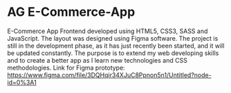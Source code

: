# AG E-Commerce-App
E-Commerce App Frontend developed using HTML5, CSS3, SASS and JavaScript. The layout was designed using Figma software. The project is still in the development phase, as it has just recently been started, and it will be updated constantly. The purpose is to extend my web developing skills and to create a better app as I learn new technologies and CSS methodologies. 
Link for Figma prototype: https://www.figma.com/file/3DQHqir34XJuC8Ppnon5n1/Untitled?node-id=0%3A1
